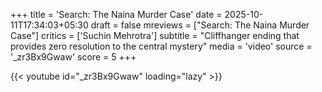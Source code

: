+++
title = 'Search: The Naina Murder Case'
date = 2025-10-11T17:34:03+05:30
draft = false
mreviews = ["Search: The Naina Murder Case"]
critics = ['Suchin Mehrotra']
subtitle = "Cliffhanger ending that provides zero resolution to the central mystery"
media = 'video'
source = '_zr3Bx9Gwaw'
score = 5
+++

{{< youtube id="_zr3Bx9Gwaw" loading="lazy" >}}

